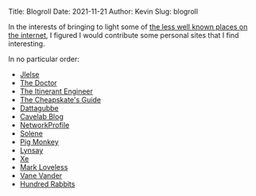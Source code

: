 Title: Blogroll
Date: 2021-11-21
Author: Kevin
Slug: blogroll

In the interests of bringing to light some of [the less well known places on the internet](https://cheapskatesguide.org/articles/personal-website-hunting.html), I figured I would contribute some personal sites that I find interesting.

In no particular order:

* [Jlelse](https://jlelse.blog)
* [The Doctor](https://drwho.virtadpt.net)
* [The Itinerant Engineer](http://misc-stuff.terraaeon.com/)
* [The Cheapskate's Guide](https://cheapskatesguide.org/)
* [Dattagubbe](https://www.datagubbe.se/)
* [Cavelab Blog](https://blog.cavelab.dev/)
* [NetworkProfile](https://blog.networkprofile.org/)
* [Solene](https://dataswamp.org/~solene/)
* [Pig Monkey](https://pig-monkey.com)
* [Lynsay](https://www.lynsayshepherd.com/blog/)
* [Xe](https://christine.website/blog)
* [Mark Loveless](https://www.markloveless.net/)
* [Vane Vander](https://mayvaneday.org/)
* [Hundred Rabbits](http://100r.co/site/home.html)

